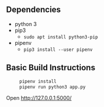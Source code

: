 ## Dependencies
* python 3
* pip3
  * `sudo apt install python3-pip`
* pipenv
  * `pip3 install --user pipenv`

## Basic Build Instructions

 ```bash 
      pipenv install
      pipenv run python3 app.py
  ```
Open http://127.0.0.1:5000/

